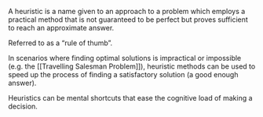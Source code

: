 A heuristic is a name given to an approach to a problem which employs a practical method that is not guaranteed to be perfect but proves sufficient to reach an approximate answer.

Referred to as a “rule of thumb”.

In scenarios where finding optimal solutions is impractical or impossible (e.g. the [[Travelling Salesman Problem]]), heuristic methods can be used to speed up the process of finding a satisfactory solution (a good enough answer).

Heuristics can be mental shortcuts that ease the cognitive load of making a decision.
